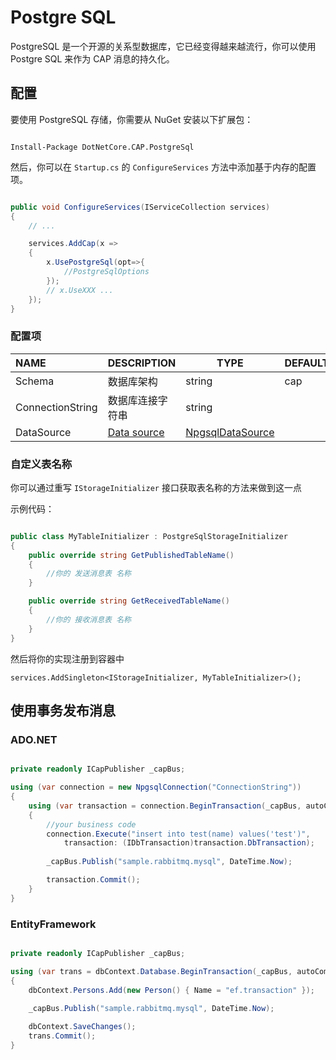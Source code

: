 # Postgre SQL

PostgreSQL 是一个开源的关系型数据库，它已经变得越来越流行，你可以使用 Postgre SQL 来作为 CAP 消息的持久化。

## 配置

要使用 PostgreSQL 存储，你需要从 NuGet 安装以下扩展包：

```shell

Install-Package DotNetCore.CAP.PostgreSql

```

然后，你可以在 `Startup.cs` 的 `ConfigureServices` 方法中添加基于内存的配置项。

```csharp

public void ConfigureServices(IServiceCollection services)
{
    // ...

    services.AddCap(x =>
    {
        x.UsePostgreSql(opt=>{
            //PostgreSqlOptions
        }); 
        // x.UseXXX ...
    });
}

```

### 配置项

NAME | DESCRIPTION | TYPE | DEFAULT
:---|:---|---|:---
Schema | 数据库架构 | string | cap 
ConnectionString | 数据库连接字符串 | string | 
DataSource | [Data source](https://www.npgsql.org/doc/basic-usage.html#data-source) | [NpgsqlDataSource](https://www.npgsql.org/doc/api/Npgsql.NpgsqlDataSource.html) |

### 自定义表名称

你可以通过重写 `IStorageInitializer` 接口获取表名称的方法来做到这一点

示例代码：

```C#

public class MyTableInitializer : PostgreSqlStorageInitializer
{
    public override string GetPublishedTableName()
    {
        //你的 发送消息表 名称
    }

    public override string GetReceivedTableName()
    {
        //你的 接收消息表 名称
    }
}
```
然后将你的实现注册到容器中

```
services.AddSingleton<IStorageInitializer, MyTableInitializer>();
```

## 使用事务发布消息

### ADO.NET 

```csharp

private readonly ICapPublisher _capBus;

using (var connection = new NpgsqlConnection("ConnectionString"))
{
    using (var transaction = connection.BeginTransaction(_capBus, autoCommit: false))
    {
        //your business code
        connection.Execute("insert into test(name) values('test')", 
            transaction: (IDbTransaction)transaction.DbTransaction);
        
        _capBus.Publish("sample.rabbitmq.mysql", DateTime.Now);

        transaction.Commit();
    }
}
```

### EntityFramework

```csharp

private readonly ICapPublisher _capBus;

using (var trans = dbContext.Database.BeginTransaction(_capBus, autoCommit: false))
{
    dbContext.Persons.Add(new Person() { Name = "ef.transaction" });
    
    _capBus.Publish("sample.rabbitmq.mysql", DateTime.Now);

    dbContext.SaveChanges();
    trans.Commit();
}

```